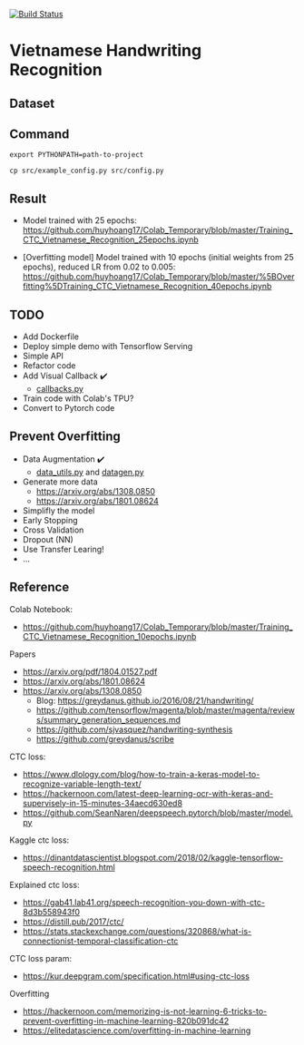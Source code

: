 [![Build Status](https://travis-ci.org/huyhoang17/Vietnamese_Handwriting_Recognition.svg?branch=master)](https://travis-ci.org/huyhoang17/Vietnamese_Handwriting_Recognition)

# Vietnamese Handwriting Recognition


Dataset
---

Command
---

```
export PYTHONPATH=path-to-project

cp src/example_config.py src/config.py
```

Result
---

- Model trained with 25 epochs: https://github.com/huyhoang17/Colab_Temporary/blob/master/Training_CTC_Vietnamese_Recognition_25epochs.ipynb

- [Overfitting model] Model trained with 10 epochs (initial weights from 25 epochs), reduced LR from 0.02 to 0.005: https://github.com/huyhoang17/Colab_Temporary/blob/master/%5BOverfitting%5DTraining_CTC_Vietnamese_Recognition_40epochs.ipynb

TODO
---

- Add Dockerfile
- Deploy simple demo with Tensorflow Serving
- Simple API
- Refactor code
- Add Visual Callback :heavy_check_mark:
    - [callbacks.py](src/callbacks.py)
- Train code with Colab's TPU?
- Convert to Pytorch code

Prevent Overfitting
---

- Data Augmentation :heavy_check_mark:
    - [data_utils.py](src/data_utils.py) and [datagen.py](src/datagen.py)
- Generate more data
	- https://arxiv.org/abs/1308.0850
	- https://arxiv.org/abs/1801.08624
- Simplifly the model
- Early Stopping
- Cross Validation
- Dropout (NN)
- Use Transfer Learing!
- ...

Reference
---

Colab Notebook:
- https://github.com/huyhoang17/Colab_Temporary/blob/master/Training_CTC_Vietnamese_Recognition_10epochs.ipynb

Papers
- https://arxiv.org/pdf/1804.01527.pdf
- https://arxiv.org/abs/1801.08624
- https://arxiv.org/abs/1308.0850
	- Blog: https://greydanus.github.io/2016/08/21/handwriting/
	- https://github.com/tensorflow/magenta/blob/master/magenta/reviews/summary_generation_sequences.md
	- https://github.com/sjvasquez/handwriting-synthesis
	- https://github.com/greydanus/scribe

CTC loss:
- https://www.dlology.com/blog/how-to-train-a-keras-model-to-recognize-variable-length-text/
- https://hackernoon.com/latest-deep-learning-ocr-with-keras-and-supervisely-in-15-minutes-34aecd630ed8
- https://github.com/SeanNaren/deepspeech.pytorch/blob/master/model.py

Kaggle ctc loss:
- https://dinantdatascientist.blogspot.com/2018/02/kaggle-tensorflow-speech-recognition.html

Explained ctc loss:
- https://gab41.lab41.org/speech-recognition-you-down-with-ctc-8d3b558943f0
- https://distill.pub/2017/ctc/
- https://stats.stackexchange.com/questions/320868/what-is-connectionist-temporal-classification-ctc

CTC loss param: 
- https://kur.deepgram.com/specification.html#using-ctc-loss

Overfitting
- https://hackernoon.com/memorizing-is-not-learning-6-tricks-to-prevent-overfitting-in-machine-learning-820b091dc42
- https://elitedatascience.com/overfitting-in-machine-learning